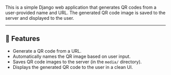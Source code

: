 This is a simple Django web application that generates QR codes from a user-provided name and URL. 
The generated QR code image is saved to the server and displayed to the user.

---

## 🚀 Features

- Generate a QR code from a URL.
- Automatically names the QR image based on user input.
- Saves QR code images to the server (in the `media/` directory).
- Displays the generated QR code to the user in a clean UI.
